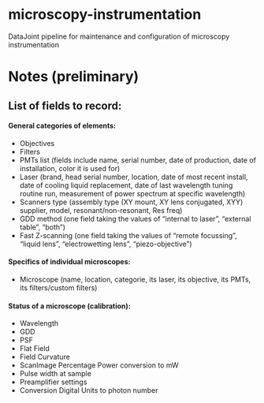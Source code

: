 # microscopy-instrumentation
DataJoint pipeline for maintenance and configuration of microscopy instrumentation


# Notes (preliminary)

## List of fields to record:

#### General categories of elements:

* Objectives
* Filters
* PMTs list (fields include name, serial number, date of production, date of installation, color it is used for)
* Laser (brand, head serial number, location, date of most recent install, date of cooling liquid replacement, date of last wavelength tuning routine run, measurement of power spectrum at specific wavelength)
* Scanners type (assembly type (XY mount, XY lens conjugated, XYY) supplier, model, resonant/non-resonant, Res freq)
* GDD method (one field taking the values of “internal to laser”, “external table”, “both”)
* Fast Z-scanning (one field taking the values of “remote focussing”, “liquid lens”, “electrowetting lens”, “piezo-objective”)


#### Specifics of individual microscopes:

- Microscope (name, location, categorie, its laser, its objective, its PMTs, its filters/custom filters)


#### Status of a microscope (calibration):

- Wavelength
- GDD
- PSF
- Flat Field
- Field Curvature
- ScanImage Percentage Power conversion to mW
- Pulse width at sample
- Preamplifier settings
- Conversion Digital Units to photon number

